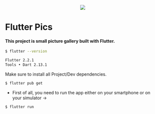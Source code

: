 <p align="center">
  <img src="https://www.google.com/url?sa=i&url=https%3A%2F%2Fcommons.wikimedia.org%2Fwiki%2FFile%3AGoogle-flutter-logo.png&psig=AOvVaw06A7JjrpicbkJSuIRM9O_F&ust=1637884739321000&source=images&cd=vfe&ved=0CAsQjRxqFwoTCLjL-6KasvQCFQAAAAAdAAAAABAW">
</p>

# Flutter Pics

#### This project is small picture gallery built with Flutter.

```bash
$ flutter --version

Flutter 2.2.1 
Tools • Dart 2.13.1
```


Make sure to install all Project/Dev dependencies.

```bash
$ flutter pub get
```


- First of all, you need to run the app either on your smartphone or on your simulator →

```bash
$ flutter run
```
